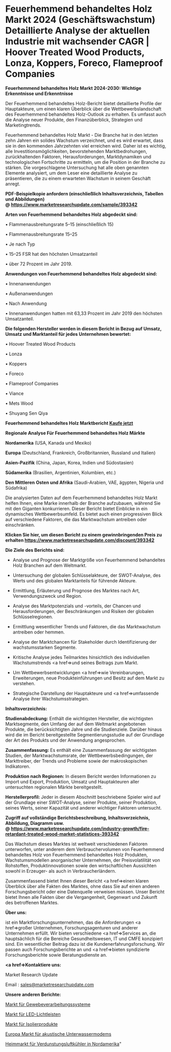# Feuerhemmend behandeltes Holz Markt 2024 (Geschäftswachstum) Detaillierte Analyse der aktuellen Industrie mit wachsender CAGR | Hoover Treated Wood Products, Lonza, Koppers, Foreco, Flameproof Companies

<strong>Feuerhemmend behandeltes Holz Markt 2024-2030: Wichtige Erkenntnisse und Erkenntnisse</strong>

Der Feuerhemmend behandeltes Holz-Bericht bietet detaillierte Profile der Hauptakteure, um einen klaren Überblick über die Wettbewerbslandschaft des Feuerhemmend behandeltes Holz-Outlook zu erhalten. Es umfasst auch die Analyse neuer Produkte, den Finanzüberblick, Strategien und Marketingtrends.

Feuerhemmend behandeltes Holz Markt - Die Branche hat in den letzten zehn Jahren ein solides Wachstum verzeichnet, und es wird erwartet, dass sie in den kommenden Jahrzehnten viel erreichen wird. Daher ist es wichtig, alle Investitionsmöglichkeiten, bevorstehenden Marktbedrohungen, zurückhaltenden Faktoren, Herausforderungen, Marktdynamiken und technologischen Fortschritte zu ermitteln, um die Position in der Branche zu stärken. Die vorgeschlagene Untersuchung hat alle oben genannten Elemente analysiert, um dem Leser eine detaillierte Analyse zu präsentieren, die zu einem erwarteten Wachstum in seinem Geschäft anregt.

<strong><b>PDF-Beispielkopie anfordern (einschließlich Inhaltsverzeichnis, Tabellen und Abbildungen) @ </b></strong><strong><a href=https://www.marketresearchupdate.com/sample/393342><strong>https://www.marketresearchupdate.com/sample/393342</u></a></strong></strong>

<strong>Arten von Feuerhemmend behandeltes Holz abgedeckt sind:</strong>

• Flammenausbreitungsrate 5–15 (einschließlich 15)

• Flammenausbreitungsrate 15–25

• Je nach Typ

• 15–25 FSR hat den höchsten Umsatzanteil

• über 72 Prozent im Jahr 2019.

<strong>Anwendungen von Feuerhemmend behandeltes Holz abgedeckt sind:</strong>

• Innenanwendungen

• Außenanwendungen

• Nach Anwendung

• Innenanwendungen hatten mit 63,33 Prozent im Jahr 2019 den höchsten Umsatzanteil.

<strong>Die folgenden Hersteller werden in diesem Bericht in Bezug auf Umsatz, Umsatz und Marktanteil für jedes Unternehmen bewertet:</strong>

• Hoover Treated Wood Products

• Lonza

• Koppers

• Foreco

• Flameproof Companies

• Viance

• Mets Wood

• Shuyang Sen Qiya

<strong>Feuerhemmend behandeltes Holz Marktbericht <a href=https://www.marketresearchupdate.com/buynow/393342>Kaufe jetzt</a></strong>

<strong>Regionale Analyse Für Feuerhemmend behandeltes Holz Märkte</strong>

<strong>Nordamerika</strong> (USA, Kanada und Mexiko)

<strong>Europa</strong> (Deutschland, Frankreich, Großbritannien, Russland und Italien)

<strong>Asien-Pazifik</strong> (China, Japan, Korea, Indien und Südostasien)

<strong>Südamerika</strong> (Brasilien, Argentinien, Kolumbien, etc.)

<strong>Den Mittleren</strong> <strong>Osten und Afrika</strong> (Saudi-Arabien, VAE, ägypten, Nigeria und Südafrika)

Die analysierten Daten auf dem Feuerhemmend behandeltes Holz Markt helfen Ihnen, eine Marke innerhalb der Branche aufzubauen, während Sie mit den Giganten konkurrieren. Dieser Bericht bietet Einblicke in ein dynamisches Wettbewerbsumfeld. Es bietet auch einen progressiven Blick auf verschiedene Faktoren, die das Marktwachstum antreiben oder einschränken.

<strong>Klicken Sie hier, um diesen Bericht zu einem gewinnbringenden Preis zu erhalten
</strong><strong><a href=https://www.marketresearchupdate.com/discount/393342>https://www.marketresearchupdate.com/discount/393342</b></u></strong></a>

<strong>Die Ziele des Berichts sind:</strong>

- Analyse und Prognose der Marktgröße von Feuerhemmend behandeltes Holz Branchen auf dem Weltmarkt.

- Untersuchung der globalen Schlüsselakteure, der SWOT-Analyse, des Werts und des globalen Marktanteils für führende Akteure.

- Ermittlung, Erläuterung und Prognose des Marktes nach Art, Verwendungszweck und Region.

- Analyse des Marktpotenzials und -vorteils, der Chancen und Herausforderungen, der Beschränkungen und Risiken der globalen Schlüsselregionen.

- Ermittlung wesentlicher Trends und Faktoren, die das Marktwachstum antreiben oder hemmen.

- Analyse der Marktchancen für Stakeholder durch Identifizierung der wachstumsstarken Segmente.

- Kritische Analyse jedes Teilmarktes hinsichtlich des individuellen Wachstumstrends <a href=>und</a> seines Beitrags zum Markt.

- Um Wettbewerbsentwicklungen <a href=>wie</a> Vereinbarungen, Erweiterungen, neue Produkteinführungen und Besitz auf dem Markt zu verstehen.

- Strategische Darstellung der Hauptakteure und <a href=>umfas</a>sende Analyse ihrer Wachstumsstrategien.

<strong>Inhaltsverzeichnis:</strong>

<strong>Studienabdeckung:</strong> Enthält die wichtigsten Hersteller, die wichtigsten Marktsegmente, den Umfang der auf dem Weltmarkt angebotenen Produkte, die berücksichtigten Jahre und die Studienziele. Darüber hinaus wird die im Bericht bereitgestellte Segmentierungsstudie auf der Grundlage der Art des Produkts und der Anwendung angesprochen.

<strong>Zusammenfassung:</strong> Es enthält eine Zusammenfassung der wichtigsten Studien, der Marktwachstumsrate, der Wettbewerbsbedingungen, der Markttreiber, der Trends und Probleme sowie der makroskopischen Indikatoren.

<strong>Produktion nach Regionen:</strong> In diesem Bericht werden Informationen zu Import und Export, Produktion, Umsatz und Hauptakteuren aller untersuchten regionalen Märkte bereitgestellt.

<strong>Herstellerprofil:</strong> Jeder in diesem Abschnitt beschriebene Spieler wird auf der Grundlage einer SWOT-Analyse, seiner Produkte, seiner Produktion, seines Werts, seiner Kapazität und anderer wichtiger Faktoren untersucht.

<strong><b>Zugriff auf vollständige Berichtsbeschreibung, Inhaltsverzeichnis, Abbildung, Diagramm usw. @ </b></strong><strong><a href=https://www.marketresearchupdate.com/industry-growth/fire-retardant-treated-wood-market-statistices-393342>https://www.marketresearchupdate.com/industry-growth/fire-retardant-treated-wood-market-statistices-393342</a></strong>

Das Wachstum dieses Marktes ist weltweit verschiedenen Faktoren unterworfen, unter anderem dem Verbrauchervolumen von Feuerhemmend behandeltes Holz von Feuerhemmend behandeltes Holz Produkten, Wachstumsmodellen anorganischer Unternehmen, der Preisvolatilität von Rohstoffen, Produktinnovationen sowie den wirtschaftlichen Aussichten sowohl in Erzeuger- als auch in Verbraucherländern.

Zusammenfassend bietet Ihnen dieser Bericht <a href=>einen</a> klaren Überblick über alle Fakten des Marktes, ohne dass Sie auf einen anderen Forschungsbericht oder eine Datenquelle verweisen müssen. Unser Bericht bietet Ihnen alle Fakten über die Vergangenheit, Gegenwart und Zukunft des betroffenen Marktes.

<strong>Über uns:</strong>

 ist ein Marktforschungsunternehmen, das die Anforderungen <a href=>großer</a> Unternehmen, Forschungsagenturen und anderer Unternehmen erfüllt. Wir bieten verschiedene <a href=>Services</a> an, die hauptsächlich für die Bereiche Gesundheitswesen, IT und CMFE konzipiert sind. Ein wesentlicher Beitrag dazu ist die Kundenerfahrungsforschung. Wir passen auch Forschungsberichte an und <a href=>bieten</a> syndizierte Forschungsberichte sowie Beratungsdienste an.

<strong><a href=>Kontaktiere uns:</a></strong>

Market Research Update

Email : sales@marketresearchupdate.com

<strong>Unsere anderen Berichte:</strong>

<a href=https://www.linkedin.com/pulse/tissue-processing-systems-market-2023>Markt für Gewebeverarbeitungssysteme</a>

<a href=https://www.linkedin.com/pulse/led-light-bar-market-report-2023-top-company>Markt für LED-Lichtleisten</a>

<a href=https://www.linkedin.com/pulse/insulation-products-market-outlooks-2023-size>Markt für Isolierprodukte</a>

<a href=https://www.linkedin.com/pulse/europe-underwater-acoustic-modems-market-2023>Europa Markt für akustische Unterwassermodems</a>

<a href=https://www.linkedin.com/pulse/north-america-evaporative-air-cooler-home-market-2023>Heimmarkt für Verdunstungsluftkühler in Nordamerika</a>"
